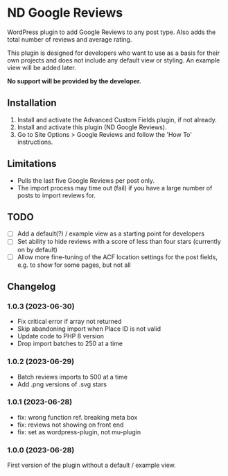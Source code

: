 # ND Google Reviews

WordPress plugin to add Google Reviews to any post type. Also adds the total number of reviews and average rating.

This plugin is designed for developers who want to use as a basis for their own projects and does not include any default view or styling. An example view will be added later.

**No support will be provided by the developer.**

## Installation

1. Install and activate the Advanced Custom Fields plugin, if not already.
2. Install and activate this plugin (ND Google Reviews).
3. Go to Site Options > Google Reviews and follow the 'How To' instructions.

## Limitations

- Pulls the last five Google Reviews per post only.
- The import process may time out (fail) if you have a large number of posts to import reviews for.

## TODO
- [ ] Add a default(?) / example view as a starting point for developers
- [ ] Set ability to hide reviews with a score of less than four stars (currently on by default)
- [ ] Allow more fine-tuning of the ACF location settings for the post fields, e.g. to show for some pages, but not all

## Changelog

### 1.0.3 (2023-06-30)
- Fix critical error if array not returned
- Skip abandoning import when Place ID is not valid
- Update code to PHP 8 version
- Drop import batches to 250 at a time

### 1.0.2 (2023-06-29)
- Batch reviews imports to 500 at a time
- Add .png versions of .svg stars

### 1.0.1 (2023-06-28)
- fix: wrong function ref. breaking meta box
- fix: reviews not showing on front end
- fix: set as wordpress-plugin, not mu-plugin

### 1.0.0 (2023-06-28)
First version of the plugin without a default / example view.
